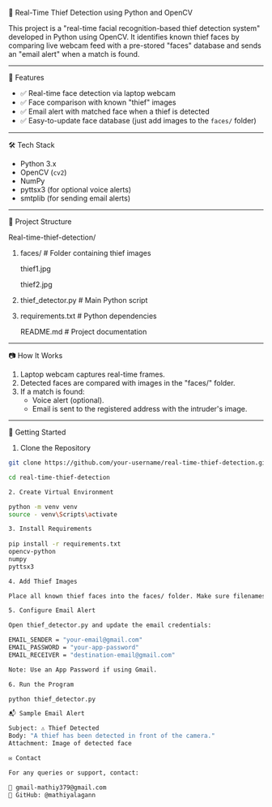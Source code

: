 🔐 Real-Time Thief Detection using Python and OpenCV

This project is a "real-time facial recognition-based thief detection system" developed in Python using OpenCV. It identifies known thief faces by comparing live webcam feed with a pre-stored "faces" database and sends an "email alert" when a match is found.

---

📌 Features

- ✅ Real-time face detection via laptop webcam
- ✅ Face comparison with known "thief" images
- ✅ Email alert with matched face when a thief is detected
- ✅ Easy-to-update face database (just add images to the `faces/` folder)

---

🛠️ Tech Stack

- Python 3.x
- OpenCV (`cv2`)
- NumPy
- pyttsx3 (for optional voice alerts)
- smtplib (for sending email alerts)

---

📁 Project Structure

Real-time-thief-detection/
1. faces/ # Folder containing thief images

   thief1.jpg
   
   thief2.jpg
3. thief_detector.py # Main Python script
4. requirements.txt # Python dependencies

   README.md # Project documentation


---

📷 How It Works

1. Laptop webcam captures real-time frames.
2. Detected faces are compared with images in the "faces/" folder.
3. If a match is found:
   - Voice alert (optional).
   - Email is sent to the registered address with the intruder's image.

---

🚀 Getting Started

1. Clone the Repository

```bash
git clone https://github.com/your-username/real-time-thief-detection.git

cd real-time-thief-detection

2. Create Virtual Environment

python -m venv venv
source - venv\Scripts\activate

3. Install Requirements 
 
pip install -r requirements.txt
opencv-python
numpy
pyttsx3

4. Add Thief Images

Place all known thief faces into the faces/ folder. Make sure filenames are clear (e.g., thief1.jpg, thief2.jpg).

5. Configure Email Alert

Open thief_detector.py and update the email credentials:

EMAIL_SENDER = "your-email@gmail.com"
EMAIL_PASSWORD = "your-app-password"
EMAIL_RECEIVER = "destination-email@gmail.com"

Note: Use an App Password if using Gmail.

6. Run the Program

python thief_detector.py

📬 Sample Email Alert

Subject: ⚠️ Thief Detected
Body: "A thief has been detected in front of the camera."
Attachment: Image of detected face

✉️ Contact

For any queries or support, contact:

📧 gmail-mathiy379@gmail.com
📌 GitHub: @mathiyalagann

